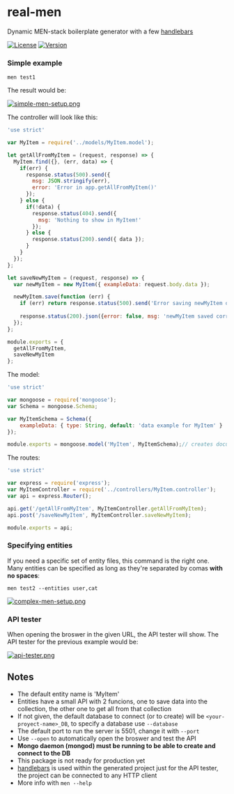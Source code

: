 # real-men

Dynamic MEN-stack boilerplate generator with a few [handlebars](https://handlebarsjs.com/)

[![License](http://img.shields.io/:license-MIT-blue.svg)](https://github.com/tavuntu/real-men/blob/master/LICENSE.md)
[![Version](http://img.shields.io/:version-0.0.1-green.svg)](https://github.com/tavuntu/real-men/tags)


### Simple example

```men test1```

The result would be:

[![simple-men-setup.png](https://i.postimg.cc/9Mq1LmSJ/simple-men-setup.png)](https://postimg.cc/8JNh5ST6)

The controller will look like this:

```javascript
'use strict'

var MyItem = require('../models/MyItem.model');

let getAllFromMyItem = (request, response) => {
  MyItem.find({}, (err, data) => {
    if(err) {
      response.status(500).send({
        msg: JSON.stringify(err),
        error: 'Error in app.getAllFromMyItem()' 
      });
    } else {
      if(!data) {
        response.status(404).send({
          msg: 'Nothing to show in MyItem!'
        }); 
      } else {
        response.status(200).send({ data });
      }
    }
  });
};

let saveNewMyItem = (request, response) => {
  var newMyItem = new MyItem({ exampleData: request.body.data });

  newMyItem.save(function (err) {
    if (err) return response.status(500).send('Error saving newMyItem object');
    
    response.status(200).json({error: false, msg: 'newMyItem saved correctly'})
  });
};

module.exports = {
  getAllFromMyItem,
  saveNewMyItem
};
```

The model:

```javascript
'use strict'

var mongoose = require('mongoose');
var Schema = mongoose.Schema;

var MyItemSchema = Schema({
    exampleData: { type: String, default: 'data example for MyItem' }
});

module.exports = mongoose.model('MyItem', MyItemSchema);// creates document if not exists
```

The routes:

```javascript
'use strict'

var express = require('express');
var MyItemController = require('../controllers/MyItem.controller');
var api = express.Router();

api.get('/getAllFromMyItem', MyItemController.getAllFromMyItem);
api.post('/saveNewMyItem', MyItemController.saveNewMyItem);

module.exports = api;
```

### Specifying entities

If you need a specific set of entity files, this command is the right one. Many entities can be specified as long as they're separated by comas __with no spaces__:

```men test2 --entities user,cat```

[![complex-men-setup.png](https://i.postimg.cc/905bK3HV/complex-men-setup.png)](https://postimg.cc/8J4Lf0Cn)

### API tester

When opening the broswer in the given URL, the API tester will show. The API tester for the previous example would be:

[![api-tester.png](https://i.postimg.cc/jj1Z6w8D/api-tester.png)](https://postimg.cc/R3c74Fxm)

## Notes

* The default entity name is 'MyItem'
* Entities have a small API with 2 funcions, one to save data into the collection, the other one to get all from that collection
* If not given, the default database to connect (or to create) will be ```<your-proyect-name>_DB```, to specify a database use ```--database```
* The default port to run the server is 5501, change it with ```--port```
* Use ```--open``` to automatically open the broswer and test the API
* __Mongo daemon (mongod) must be running to be able to create and connect to the DB__
* This package is not ready for production yet
* [handlebars](https://handlebarsjs.com/) is used within the generated project just for the API tester, the project can be connected to any HTTP client
* More info with ```men --help```